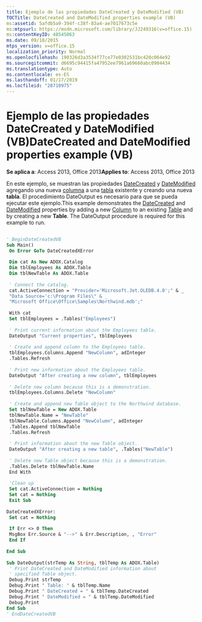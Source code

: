 ```yaml
---
title: Ejemplo de las propiedades DateCreated y DateModified (VB)
TOCTitle: DateCreated and DateModified properties example (VB)
ms:assetid: 5afdb5a9-394f-c38f-83a4-ae7017673c5e
ms:mtpsurl: https://msdn.microsoft.com/library/JJ249316(v=office.15)
ms:contentKeyID: 48545063
ms.date: 09/18/2015
mtps_version: v=office.15
localization_priority: Normal
ms.openlocfilehash: 190326d3a3534f77ce77e0302531bc420c064e92
ms.sourcegitcommit: d6695c94415fa47952ee7961a69660abc0904434
ms.translationtype: Auto
ms.contentlocale: es-ES
ms.lasthandoff: 01/17/2019
ms.locfileid: "28710975"
---
```

# <a name="datecreated-and-datemodified-properties-example-vb"></a><span data-ttu-id="9b318-102">Ejemplo de las propiedades DateCreated y DateModified (VB)</span><span class="sxs-lookup"><span data-stu-id="9b318-102">DateCreated and DateModified properties example (VB)</span></span>


<span data-ttu-id="9b318-103">**Se aplica a**: Access 2013, Office 2013</span><span class="sxs-lookup"><span data-stu-id="9b318-103">**Applies to**: Access 2013, Office 2013</span></span>

<span data-ttu-id="9b318-p101">En este ejemplo, se muestran las propiedades [DateCreated](datecreated-property-adox.md) y [DateModified](datemodified-property-adox.md) agregando una nueva [columna](column-object-adox.md) a una [tabla](table-object-adox.md) existente y creando una nueva **tabla**. El procedimiento DateOutput es necesario para que se pueda ejecutar este ejemplo.</span><span class="sxs-lookup"><span data-stu-id="9b318-p101">This example demonstrates the [DateCreated](datecreated-property-adox.md) and [DateModified](datemodified-property-adox.md) properties by adding a new [Column](column-object-adox.md) to an existing [Table](table-object-adox.md) and by creating a new **Table**. The DateOutput procedure is required for this example to run.</span></span>

```vb 
 
' BeginDateCreatedVB 
Sub Main() 
 On Error GoTo DateCreatedXError 
 
 Dim cat As New ADOX.Catalog 
 Dim tblEmployees As ADOX.Table 
 Dim tblNewTable As ADOX.Table 
 
 ' Connect the catalog. 
 cat.ActiveConnection = "Provider='Microsoft.Jet.OLEDB.4.0';" & _ 
 "Data Source='c:\Program Files\" & _ 
 "Microsoft Office\Office\Samples\Northwind.mdb';" 
 
 With cat 
 Set tblEmployees = .Tables("Employees") 
 
 ' Print current information about the Employees table. 
 DateOutput "Current properties", tblEmployees 
 
 ' Create and append column to the Employees table. 
 tblEmployees.Columns.Append "NewColumn", adInteger 
 .Tables.Refresh 
 
 ' Print new information about the Employees table. 
 DateOutput "After creating a new column", tblEmployees 
 
 ' Delete new column because this is a demonstration. 
 tblEmployees.Columns.Delete "NewColumn" 
 
 ' Create and append new Table object to the Northwind database. 
 Set tblNewTable = New ADOX.Table 
 tblNewTable.Name = "NewTable" 
 tblNewTable.Columns.Append "NewColumn", adInteger 
 .Tables.Append tblNewTable 
 .Tables.Refresh 
 
 ' Print information about the new Table object. 
 DateOutput "After creating a new table", .Tables("NewTable") 
 
 ' Delete new Table object because this is a demonstration. 
 .Tables.Delete tblNewTable.Name 
 End With 
 
 'Clean up 
 Set cat.ActiveConnection = Nothing 
 Set cat = Nothing 
 Exit Sub 
 
DateCreatedXError: 
 Set cat = Nothing 
 
 If Err <> 0 Then 
 MsgBox Err.Source & "-->" & Err.Description, , "Error" 
 End If 
 
End Sub 
 
Sub DateOutput(strTemp As String, tblTemp As ADOX.Table) 
 ' Print DateCreated and DateModified information about 
 ' specified Table object. 
 Debug.Print strTemp 
 Debug.Print " Table: " & tblTemp.Name 
 Debug.Print " DateCreated = " & tblTemp.DateCreated 
 Debug.Print " DateModified = " & tblTemp.DateModified 
 Debug.Print 
End Sub 
' EndDateCreatedVB 
```

